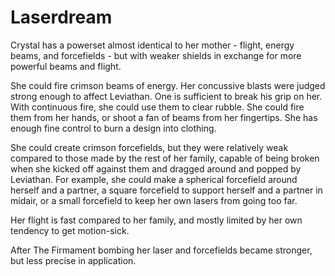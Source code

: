 # Laserdream
Crystal has a powerset almost identical to her mother - flight, energy beams, and forcefields - but with weaker shields in exchange for more powerful beams and flight.

She could fire crimson beams of energy. Her concussive blasts were judged strong enough to affect Leviathan. One is sufficient to break his grip on her. With continuous fire, she could use them to clear rubble. She could fire them from her hands, or shoot a fan of beams from her fingertips. She has enough fine control to burn a design into clothing.

She could create crimson forcefields,
 but they were relatively weak compared to those made by the rest of her family, capable of being broken when she kicked off against them and dragged around and popped by Leviathan. For example, she could make a spherical forcefield around herself and a partner, a square forcefield to support herself and a partner in midair, or a small forcefield to keep her own lasers from going too far.

Her flight is fast compared to her family, and mostly limited by her own tendency to get motion-sick.

After The Firmament bombing her laser and forcefields became stronger, but less precise in application.
